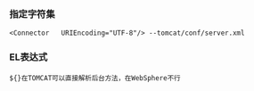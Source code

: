### 指定字符集
    <Connector   URIEncoding="UTF-8"/> --tomcat/conf/server.xml
### EL表达式
    ${}在TOMCAT可以直接解析后台方法，在WebSphere不行